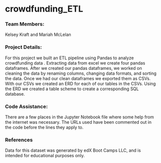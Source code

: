 # crowdfunding_ETL

### Team Members:
Kelsey Kraft and
Mariah McLelan

### Project Details:
For this project we built an ETL pipeline using Pandas to analyze crowdfunding data . Extracting data from excel we create four pandas dataframes. After we created our pandas dataframes, we worked on cleaning the data by renaming columns, changing data formats, and sorting the data. Once we had our clean dataframes we exported them as CSVs. With our CSVs we created an ERD for each of our tables in the CSVs. Using the ERD we created a table scheme to create a corresponding SQL database.

### Code Assistance:
There are a few places in the Jupyter Notebook file where some help from the internet was necessary. The URLs used have been commented out in the code before the lines they apply to.

### References
Data for this dataset was generated by edX Boot Camps LLC, and is intended for educational purposes only.
